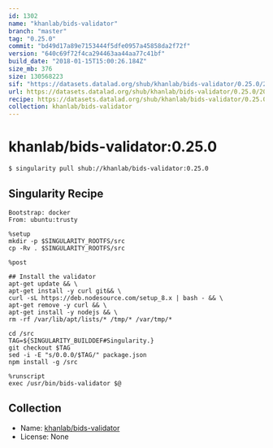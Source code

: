 ```yaml
---
id: 1302
name: "khanlab/bids-validator"
branch: "master"
tag: "0.25.0"
commit: "bd49d17a89e7153444f5dfe0957a45858da2f72f"
version: "640c69f72f4ca294463aa44aa77c41bf"
build_date: "2018-01-15T15:00:26.184Z"
size_mb: 376
size: 130568223
sif: "https://datasets.datalad.org/shub/khanlab/bids-validator/0.25.0/2018-01-15-bd49d17a-640c69f7/640c69f72f4ca294463aa44aa77c41bf.simg"
url: https://datasets.datalad.org/shub/khanlab/bids-validator/0.25.0/2018-01-15-bd49d17a-640c69f7/
recipe: https://datasets.datalad.org/shub/khanlab/bids-validator/0.25.0/2018-01-15-bd49d17a-640c69f7/Singularity
collection: khanlab/bids-validator
---
```


# khanlab/bids-validator:0.25.0

```bash
$ singularity pull shub://khanlab/bids-validator:0.25.0
```

## Singularity Recipe

```singularity
Bootstrap: docker
From: ubuntu:trusty

%setup
mkdir -p $SINGULARITY_ROOTFS/src
cp -Rv . $SINGULARITY_ROOTFS/src

%post 

## Install the validator
apt-get update && \
apt-get install -y curl git&& \
curl -sL https://deb.nodesource.com/setup_8.x | bash - && \
apt-get remove -y curl && \
apt-get install -y nodejs && \
rm -rf /var/lib/apt/lists/* /tmp/* /var/tmp/*

cd /src
TAG=${SINGULARITY_BUILDDEF#Singularity.}
git checkout $TAG
sed -i -E "s/0.0.0/$TAG/" package.json
npm install -g /src

%runscript
exec /usr/bin/bids-validator $@
```

## Collection

 - Name: [khanlab/bids-validator](https://github.com/khanlab/bids-validator)
 - License: None

